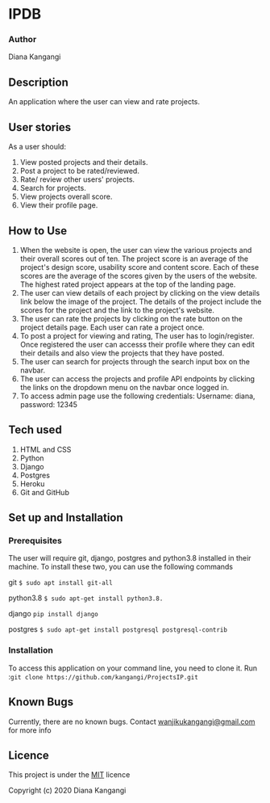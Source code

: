 # IPDB
### Author
Diana Kangangi

## Description
An application where the user can view and rate projects. 

## User stories
As a user should:
1. View posted projects and their details.
2. Post a project to be rated/reviewed.
3. Rate/ review other users' projects.
4. Search for projects. 
5. View projects overall score.
6. View their profile page.

## How to Use
1. When the website is open, the user can view the various projects and their overall scores out of ten. The project score is an average of the project's design score, usability score and content score. Each of these scores are the average of the scores given by the users of the website. The highest rated project appears at the top of the landing page.
2. The user can view details of each project by clicking on the view details link below the image of the project. The details of the project include the scores for the project and the link to the project's website.
3. The user can rate the projects by clicking on the rate button on the project details page. Each user can rate a project once.
4. To post a project for viewing and rating, The user has to login/register. Once registered the user can accesss their profile where they can edit their details and also view the projects that they have posted.
5. The user can search for projects through the search input box on the navbar.
6. The user can access the projects and profile API endpoints by clicking the links on the dropdown menu on the navbar once logged in.
7. To access admin page use the following credentials: Username: diana, password: 12345

## Tech used
1. HTML and CSS
2. Python
3. Django
4. Postgres
5. Heroku
6. Git and GitHub

## Set up and Installation
### Prerequisites
The user will require git, django, postgres and python3.8 installed in their machine. To install these two, you can use the following commands

git 
```$ sudo apt install git-all```

python3.8 
```$ sudo apt-get install python3.8.```

django
```pip install django```

postgres 
```$ sudo apt-get install postgresql postgresql-contrib```

### Installation
To access this application on your command line, you need to clone it. Run :```git clone https://github.com/kangangi/ProjectsIP.git```

## Known Bugs 
Currently, there are no known bugs. Contact wanjikukangangi@gmail.com for more info

## Licence
This project is under the [MIT](https://github.com/kangangi/ProjectsIP/blob/master/LICENSE) licence

Copyright (c) 2020 Diana Kangangi